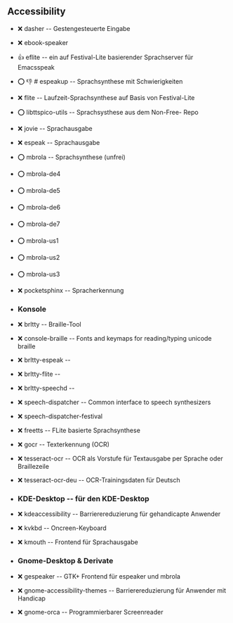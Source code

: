 ##  Accessibility

- :x:  dasher  -- Gestengesteuerte Eingabe
- :x:  ebook-speaker  
- :+1:  eflite  -- ein auf Festival-Lite basierender Sprachserver für Emacsspeak
- :o: :-1:  # espeakup  -- Sprachsynthese mit Schwierigkeiten
- :x:  flite  -- Laufzeit-Sprachsynthese auf Basis von Festival-Lite
- :o:  libttspico-utils  -- Sprachsysthese aus dem Non-Free- Repo
- :x:  jovie  -- Sprachausgabe
- :x:  espeak  --  Sprachausgabe
- :o:  mbrola  -- Sprachsynthese (unfrei)
- :o:  mbrola-de4  
- :o:  mbrola-de5  
- :o:  mbrola-de6  
- :o:  mbrola-de7  
- :o:  mbrola-us1  
- :o:  mbrola-us2  
- :o:  mbrola-us3  
- :x:  pocketsphinx  -- Spracherkennung


- ###  Konsole  

- :x:  brltty  -- Braille-Tool
- :x:  console-braille  -- Fonts and keymaps for reading/typing unicode braille
- :x:  brltty-espeak  --
- :x:  brltty-flite  --
- :x:  brltty-speechd  --
- :x:  speech-dispatcher  -- Common interface to speech synthesizers
- :x:  speech-dispatcher-festival  
- :x:  freetts  -- FLite basierte Sprachsynthese
- :x:  gocr  -- Texterkennung (OCR)
- :x:  tesseract-ocr  -- OCR als Vorstufe für Textausgabe per Sprache oder Braillezeile
- :x:  tesseract-ocr-deu  -- OCR-Trainingsdaten für Deutsch


- ###  KDE-Desktop -- für den KDE-Desktop 

- :x:  kdeaccessibility  -- Barrierereduzierung für gehandicapte Anwender
- :x:  kvkbd  -- Oncreen-Keyboard
- :x:  kmouth  -- Frontend für Sprachausgabe


- ###  Gnome-Desktop & Derivate  

- :x:  gespeaker  -- GTK+ Frontend für espeaker und mbrola
- :x:  gnome-accessibility-themes  -- Barrierereduzierung für Anwender mit Handicap
- :x:  gnome-orca  -- Programmierbarer Screenreader
